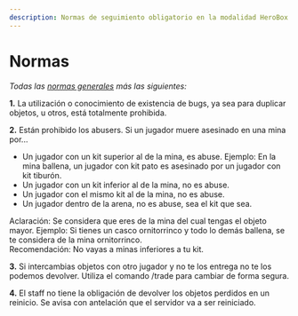 ```yaml
---
description: Normas de seguimiento obligatorio en la modalidad HeroBox.
---
```


# Normas

_Todas las_ [_normas generales_](../../reglas-generales.md) _más las siguientes:_

**1.** La utilización o conocimiento de existencia de bugs, ya sea para duplicar objetos, u otros, está totalmente prohibida.

**2.** Están prohibido los abusers. Si un jugador muere asesinado en una mina por...

* Un jugador con un kit superior al de la mina, es abuse. Ejemplo: En la mina ballena, un jugador con kit pato es asesinado por un jugador con kit tiburón.
* Un jugador con un kit inferior al de la mina, no es abuse.
* Un jugador con el mismo kit al de la mina, no es abuse.
* Un jugador dentro de la arena, no es abuse, sea el kit que sea.

Aclaración: Se considera que eres de la mina del cual tengas el objeto mayor. Ejemplo: Si tienes un casco ornitorrinco y todo lo demás ballena, se te considera de la mina ornitorrinco.\
Recomendación: No vayas a minas inferiores a tu kit.

**3.** Si intercambias objetos con otro jugador y no te los entrega no te los podemos devolver. Utiliza el comando /trade para cambiar de forma segura.

**4.** El staff no tiene la obligación de devolver los objetos perdidos en un reinicio. Se avisa con antelación que el servidor va a ser reiniciado.
